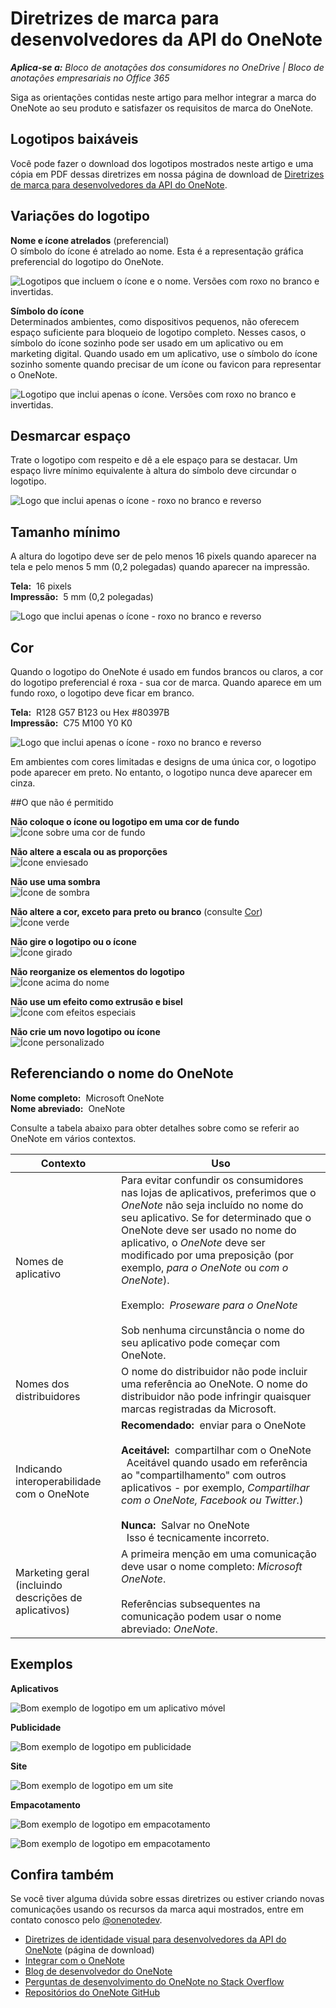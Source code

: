 # <a name="branding-guidelines-for-onenote-api-developers"></a>Diretrizes de marca para desenvolvedores da API do OneNote 
 
*__Aplica-se a:__ Bloco de anotações dos consumidores no OneDrive | Bloco de anotações empresariais no Office 365*

Siga as orientações contidas neste artigo para melhor integrar a marca do OneNote ao seu produto e satisfazer os requisitos de marca do OneNote.

<a name="download-logos"></a>
## <a name="downloadable-logos"></a>Logotipos baixáveis
Você pode fazer o download dos logotipos mostrados neste artigo e uma cópia em PDF dessas diretrizes em nossa página de download de [Diretrizes de marca para desenvolvedores da API do OneNote](https://www.microsoft.com/download/details.aspx?id=42977).

<a name="variations"></a>
## <a name="logo-variations"></a>Variações do logotipo

**Nome e ícone atrelados** (preferencial)  
O símbolo do ícone é atrelado ao nome. Esta é a representação gráfica preferencial do logotipo do OneNote.

  ![Logotipos que incluem o ícone e o nome. Versões com roxo no branco e invertidas.](images/OneNoteLogoBGs.png)

**Símbolo do ícone**  
Determinados ambientes, como dispositivos pequenos, não oferecem espaço suficiente para bloqueio de logotipo completo. Nesses casos, o símbolo do ícone sozinho pode ser usado em um aplicativo ou em marketing digital. Quando usado em um aplicativo, use o símbolo do ícone sozinho somente quando precisar de um ícone ou favicon para representar o OneNote.

  ![Logotipo que inclui apenas o ícone.  Versões com roxo no branco e invertidas.](images/OneNoteLogoIcon.png)

<a name="spacing"></a>
## <a name="clear-space"></a>Desmarcar espaço 
Trate o logotipo com respeito e dê a ele espaço para se destacar. Um espaço livre mínimo equivalente à altura do símbolo deve circundar o logotipo.

  ![Logo que inclui apenas o ícone - roxo no branco e reverso](images/OneNoteLogoClearSpace.png)


<a name="size"></a>
## <a name="minimum-size"></a>Tamanho mínimo 
A altura do logotipo deve ser de pelo menos 16 pixels quando aparecer na tela e pelo menos 5 mm (0,2 polegadas) quando aparecer na impressão.

**Tela:**&nbsp;&nbsp;16 pixels  
**Impressão:**&nbsp;&nbsp;5 mm (0,2 polegadas) 

  ![Logo que inclui apenas o ícone - roxo no branco e reverso](images/OneNoteLogoMinSize.png)


<a name="color"></a>
## <a name="color"></a>Cor
Quando o logotipo do OneNote é usado em fundos brancos ou claros, a cor do logotipo preferencial é roxa - sua cor de marca. Quando aparece em um fundo roxo, o logotipo deve ficar em branco.

**Tela:**&nbsp;&nbsp;R128 G57 B123 ou Hex #80397B  
**Impressão:**&nbsp;&nbsp;C75 M100 Y0 K0 

  ![Logo que inclui apenas o ícone - roxo no branco e reverso](images/OneNoteLogoBGs.png)
 
Em ambientes com cores limitadas e designs de uma única cor, o logotipo pode aparecer em preto. No entanto, o logotipo nunca deve aparecer em cinza.
<!--or white?-->

<a name="do-nots"></a>
##O que não é permitido

**Não coloque o ícone ou logotipo em uma cor de fundo**  
![Ícone sobre uma cor de fundo](images/OneNoteLogoDonts1.png)

**Não altere a escala ou as proporções**    
![Ícone enviesado](images/OneNoteLogoDonts2.png)

**Não use uma sombra**  
![Ícone de sombra](images/OneNoteLogoDonts3.png)

**Não altere a cor, exceto para preto ou branco** (consulte [Cor](#color))  
![Ícone verde](images/OneNoteLogoDonts4.png) 

**Não gire o logotipo ou o ícone**   
![Ícone girado](images/OneNoteLogoDonts5.png)

**Não reorganize os elementos do logotipo**  
![Ícone acima do nome](images/OneNoteLogoDonts6.png)

**Não use um efeito como extrusão e bisel**  
![Ícone com efeitos especiais](images/OneNoteLogoDonts7.png)

**Não crie um novo logotipo ou ícone**  
![Ícone personalizado](images/OneNoteLogoDonts8.png)
 
<a name="name"></a>
## <a name="referencing-the-onenote-name"></a>Referenciando o nome do OneNote

**Nome completo:**&nbsp;&nbsp;Microsoft OneNote  
**Nome abreviado:**&nbsp;&nbsp;OneNote
 
Consulte a tabela abaixo para obter detalhes sobre como se referir ao OneNote em vários contextos.

| Contexto | Uso |
|------|------|
| Nomes de aplicativo | Para evitar confundir os consumidores nas lojas de aplicativos, preferimos que o *OneNote* não seja incluído no nome do seu aplicativo. Se for determinado que o OneNote deve ser usado no nome do aplicativo, o *OneNote* deve ser modificado por uma preposição (por exemplo, *para o OneNote* ou *com o OneNote*).<br /><br />Exemplo:&nbsp;&nbsp;*Proseware para o OneNote*<br /><br />Sob nenhuma circunstância o nome do seu aplicativo pode começar com OneNote.
| Nomes dos distribuidores | O nome do distribuidor não pode incluir uma referência ao OneNote. O nome do distribuidor não pode infringir quaisquer marcas registradas da Microsoft. |
| Indicando interoperabilidade com o OneNote | **Recomendado:**&nbsp;&nbsp;enviar para o OneNote<br /><br />**Aceitável:**&nbsp;&nbsp;compartilhar com o OneNote<br />&nbsp;&nbsp;Aceitável quando usado em referência ao "compartilhamento" com outros aplicativos - por exemplo, *Compartilhar com o OneNote, Facebook ou Twitter.*)<br /><br />**Nunca:**&nbsp;&nbsp;Salvar no OneNote<br />&nbsp;&nbsp;Isso é tecnicamente incorreto. |
| Marketing geral (incluindo descrições de aplicativos) | A primeira menção em uma comunicação deve usar o nome completo: *Microsoft OneNote*.<br /><br />Referências subsequentes na comunicação podem usar o nome abreviado: *OneNote*.
 
<a name="examples"></a>
## <a name="examples"></a>Exemplos

**Aplicativos**

![Bom exemplo de logotipo em um aplicativo móvel](images/OneNoteUsageApps.png)


**Publicidade**

![Bom exemplo de logotipo em publicidade](images/OneNoteUsageAdvertising.jpg)


**Site**

![Bom exemplo de logotipo em um site](images/OneNoteUsageWebsite.png)


**Empacotamento**

![Bom exemplo de logotipo em empacotamento](images/OneNoteUsagePackaging1.png)

![Bom exemplo de logotipo em empacotamento](images/OneNoteUsagePackaging2.png)


## <a name="see-also"></a>Confira também
Se você tiver alguma dúvida sobre essas diretrizes ou estiver criando novas comunicações usando os recursos da marca aqui mostrados, entre em contato conosco pelo [@onenotedev](http://twitter.com/onenotedev).

- [Diretrizes de identidade visual para desenvolvedores da API do OneNote](https://www.microsoft.com/download/details.aspx?id=42977) (página de download)
- [Integrar com o OneNote](integrate_with_onenote.md)
- [Blog de desenvolvedor do OneNote](http://go.microsoft.com/fwlink/?LinkID=390183)
- [Perguntas de desenvolvimento do OneNote no Stack Overflow](http://go.microsoft.com/fwlink/?LinkID=390182)
- [Repositórios do OneNote GitHub](http://go.microsoft.com/fwlink/?LinkID=390178)  


